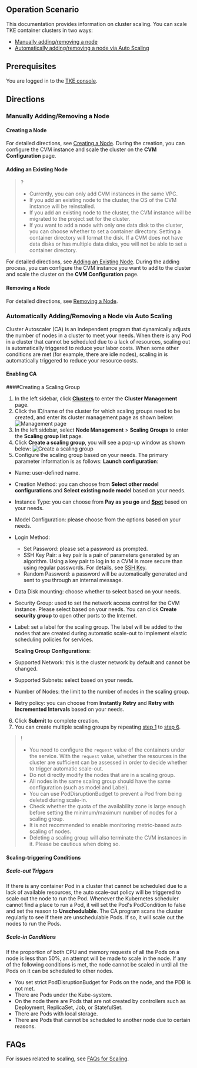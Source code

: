 ## Operation Scenario

This documentation provides information on cluster scaling. You can scale TKE container clusters in two ways:

- [Manually adding/removing a node](#ManuallyAddAndRemove)
- [Automatically adding/removing a node via Auto Scaling](#AutomaticAddAndRemove)

## Prerequisites

You are logged in to the [TKE console](https://console.cloud.tencent.com/tke2).

## Directions

<span id="ManuallyAddAndRemove"></span>

### Manually Adding/Removing a Node
#### Creating a Node
For detailed directions, see [Creating a Node](https://cloud.tencent.com/document/product/457/32203#createNode).
During the creation, you can configure the CVM instance and scale the cluster on the **CVM Configuration** page.

#### Adding an Existing Node
> ?
>
> - Currently, you can only add CVM instances in the same VPC.
> - If you add an existing node to the cluster, the OS of the CVM instance will be reinstalled.
> - If you add an existing node to the cluster, the CVM instance will be migrated to the project set for the cluster.
> - If you want to add a node with only one data disk to the cluster, you can choose whether to set a container directory. Setting a container directory will format the disk. If a CVM does not have data disks or has multiple data disks, you will not be able to set a container directory.

For detailed directions, see [Adding an Existing Node](https://cloud.tencent.com/document/product/457/32203#addExistingNode).
During the adding process, you can configure the CVM instance you want to add to the cluster and scale the cluster on the **CVM Configuration** page.

#### Removing a Node
For detailed directions, see [Removing a Node](https://cloud.tencent.com/document/product/457/32204).
<span id="AutomaticAddAndRemove"></span>

### Automatically Adding/Removing a Node via Auto Scaling
Cluster Autoscaler (CA) is an independent program that dynamically adjusts the number of nodes in a cluster to meet your needs. When there is any Pod in a cluster that cannot be scheduled due to a lack of resources, scaling out is automatically triggered to reduce your labor costs. When some other conditions are met (for example, there are idle nodes), scaling in is automatically triggered to reduce your resource costs.

#### Enabling CA
####Creating a Scaling Group
1. <span id="step1">In the left sidebar, click **[Clusters](https://console.cloud.tencent.com/tke2/cluster?rid=4)** to enter the **Cluster Management** page.</span>
2. Click the ID/name of the cluster for which scaling groups need to be created, and enter its cluster management page as shown below:
![Management page](https://main.qcloudimg.com/raw/0ebce98c546da319b216fb939c3f2522.png)
3. In the left sidebar, select **Node Management** > **Scaling Groups** to enter the **Scaling group list** page.
4. Click **Create a scaling group**, you will see a pop-up window as shown below:
![Create a scaling group](https://main.qcloudimg.com/raw/ec92b15289ad89f7a34039d361dd1dc6.png)
5. Configure the scaling group based on your needs. The primary parameter information is as follows:
**Launch configuration**:
 - Name: user-defined name.
 - Creation Method: you can choose from **Select other model configurations** and **Select existing node model** based on your needs.
 - Instance Type: you can choose from **Pay as you go** and **[Spot](https://cloud.tencent.com/document/product/213/17816)** based on your needs.
 - Model Configuration: please choose from the options based on your needs.
 - Login Method:
    - Set Password: please set a password as prompted.
    - SSH Key Pair: a key pair is a pair of parameters generated by an algorithm. Using a key pair to log in to a CVM is more secure than using regular passwords. For details, see [SSH Key](https://cloud.tencent.com/document/product/213/6092).
     - Random Password: a password will be automatically generated and sent to you through an internal message.
 - Data Disk mounting: choose whether to select based on your needs.
 - Security Group: used to set the network access control for the CVM instance. Please select based on your needs. You can click **Create security group** to open other ports to the Internet.
 - Label: set a label for the scaling group. The label will be added to the nodes that are created during automatic scale-out to implement elastic scheduling policies for services.

   **Scaling Group Configurations**:
 - Supported Network: this is the cluster network by default and cannot be changed.
 - Supported Subnets: select based on your needs.
 - Number of Nodes: the limit to the number of nodes in the scaling group.
 - Retry policy: you can choose from **Instantly Retry** and **Retry with Incremented Intervals** based on your needs.
6. <span id="step6">Click **Submit** to complete creation.</span>
7. You can create multiple scaling groups by repeating [step 1](#step1) to [step 6](#step6).

> ! 
>
> - You need to configure the `request` value of the containers under the service. With the `request` value, whether the resources in the cluster are sufficient can be assessed in order to decide whether to trigger automatic scale-out.
> - Do not directly modify the nodes that are in a scaling group.
> - All nodes in the same scaling group should have the same configuration (such as model and Label).
> - You can use PodDisruptionBudget to prevent a Pod from being deleted during scale-in.
> - Check whether the quota of the availability zone is large enough before setting the minimum/maximum number of nodes for a scaling group.
> - It is not recommended to enable monitoring metric-based auto scaling of nodes.
> - Deleting a scaling group will also terminate the CVM instances in it. Please be cautious when doing so.

#### Scaling-triggering Conditions
##### Scale-out Triggers
If there is any container Pod in a cluster that cannot be scheduled due to a lack of available resources, the auto scale-out policy will be triggered to scale out the node to run the Pod.
Whenever the Kubernetes scheduler cannot find a place to run a Pod, it will set the Pod's PodCondition to false and set the reason to **Unschedulable**. The CA program scans the cluster regularly to see if there are unschedulable Pods. If so, it will scale out the nodes to run the Pods.

##### Scale-in Conditions
If the proportion of both CPU and memory requests of all the Pods on a node is less than 50%, an attempt will be made to scale in the node. If any of the following conditions is met, the node cannot be scaled in until all the Pods on it can be scheduled to other nodes.
- You set strict PodDisruptionBudget for Pods on the node, and the PDB is not met.
- There are Pods under the Kube-system.
- On the node there are Pods that are not created by controllers such as Deployment, ReplicaSet, Job, or StatefulSet.
- There are Pods with local storage.
- There are Pods that cannot be scheduled to another node due to certain reasons.

## FAQs

For issues related to scaling, see [FAQs for Scaling](https://cloud.tencent.com/document/product/457/32316).
